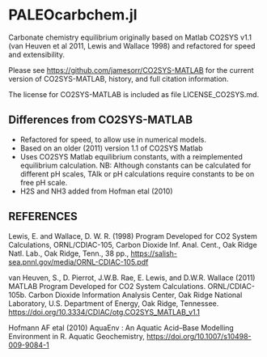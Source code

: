 # PALEOcarbchem.jl

Carbonate chemistry equilibrium originally based on Matlab CO2SYS v1.1 (van Heuven et al 2011, Lewis and Wallace 1998) and refactored for speed and extensibility.

Please see <https://github.com/jamesorr/CO2SYS-MATLAB> for the current version of CO2SYS-MATLAB, history, and full citation information.

The license for CO2SYS-MATLAB is included as file LICENSE_CO2SYS.md.

## Differences from CO2SYS-MATLAB
- Refactored for speed, to allow use in numerical models.
- Based on an older (2011) version 1.1 of CO2SYS Matlab
- Uses CO2SYS Matlab equilibrium constants, with a reimplemented equilibrium calculation. NB: Although constants can be calculated for different pH scales, TAlk or pH calculations require constants to be on free pH scale.
- H2S and NH3 added from Hofman etal (2010)

## REFERENCES

Lewis, E. and Wallace, D. W. R. (1998) Program Developed for CO2
System Calculations, ORNL/CDIAC-105, Carbon Dioxide Inf.  Anal. Cent.,
Oak Ridge Natl. Lab., Oak Ridge, Tenn., 38 pp.,
https://salish-sea.pnnl.gov/media/ORNL-CDIAC-105.pdf

van Heuven, S., D. Pierrot, J.W.B. Rae, E. Lewis, and D.W.R. Wallace (2011)
MATLAB Program Developed for CO2 System Calculations. ORNL/CDIAC-105b.  Carbon
Dioxide Information Analysis Center, Oak Ridge National Laboratory, U.S.
Department of Energy, Oak Ridge, Tennessee. https://doi.org/10.3334/CDIAC/otg.CO2SYS_MATLAB_v1.1

Hofmann AF etal  (2010)
AquaEnv : An Aquatic Acid–Base Modelling Environment in R.
Aquatic Geochemistry, https://doi.org/10.1007/s10498-009-9084-1